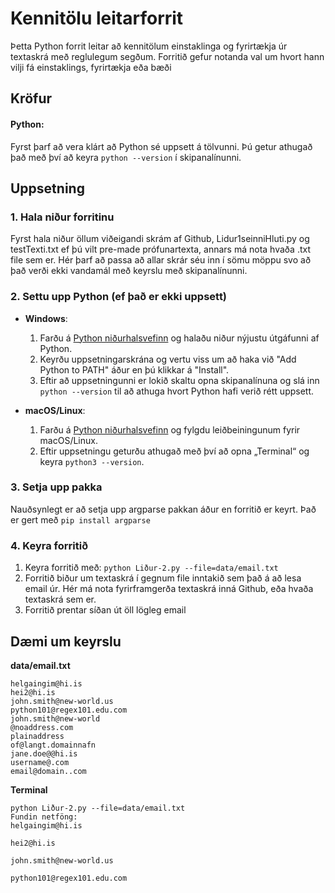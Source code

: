 # Kennitölu leitarforrit

Þetta Python forrit leitar að kennitölum einstaklinga og fyrirtækja úr textaskrá með reglulegum segðum. Forritið gefur notanda val um hvort hann vilji fá einstaklings, fyrirtækja eða bæði

## Kröfur

#### Python: 

Fyrst þarf að vera klárt að Python sé uppsett á tölvunni. Þú getur athugað það með því að keyra `python --version` í skipanalínunni.

## Uppsetning

### 1. Hala niður forritinu
Fyrst hala niður öllum viðeigandi skrám af Github, Lidur1seinniHluti.py og testTexti.txt ef þú vilt pre-made prófunartexta, annars má nota hvaða .txt file sem er. Hér þarf að passa að allar skrár séu inn í sömu möppu svo að það verði ekki vandamál með keyrslu með skipanalínunni.

### 2. Settu upp Python (ef það er ekki uppsett)
- **Windows**:
  1. Farðu á [Python niðurhalsvefinn](https://www.python.org/downloads/) og halaðu niður nýjustu útgáfunni af Python.
  2. Keyrðu uppsetningarskrána og vertu viss um að haka við "Add Python to PATH" áður en þú klikkar á "Install".
  3. Eftir að uppsetningunni er lokið skaltu opna skipanalínuna og slá inn `python --version` til að athuga hvort Python hafi verið rétt uppsett.

- **macOS/Linux**:
  1. Farðu á [Python niðurhalsvefinn](https://www.python.org/downloads/) og fylgdu leiðbeiningunum fyrir macOS/Linux.
  2. Eftir uppsetningu geturðu athugað með því að opna „Terminal“ og keyra `python3 --version`.

### 3. Setja upp pakka
Nauðsynlegt er að setja upp argparse pakkan áður en forritið er keyrt. Það er gert með
```pip install argparse```

### 4. Keyra forritið
  1. Keyra forritið með:
  ```python Liður-2.py --file=data/email.txt```
  2. Forritið biður um textaskrá í gegnum file inntakið sem það á að lesa email úr. Hér má nota fyrirframgerða textaskrá inná Github, eða hvaða textaskrá sem er.
  4. Forritið prentar síðan út öll lögleg email

## Dæmi um keyrslu

**data/email.txt**
```
helgaingim@hi.is
hei2@hi.is
john.smith@new-world.us
python101@regex101.edu.com
john.smith@new-world
@noaddress.com
plainaddress
of@langt.domainnafn
jane.doe@@hi.is
username@.com
email@domain..com
```

**Terminal**
```
python Liður-2.py --file=data/email.txt
Fundin netföng:
helgaingim@hi.is

hei2@hi.is

john.smith@new-world.us

python101@regex101.edu.com
```


